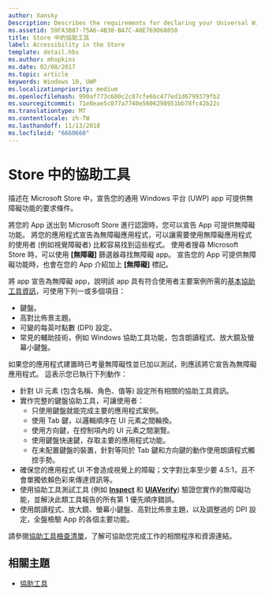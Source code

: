 ```yaml
---
author: Xansky
Description: Describes the requirements for declaring your Universal Windows Platform (UWP) app as accessible in the Microsoft Store.
ms.assetid: 59FA3B87-75A6-4B30-BA7C-A0E769D68050
title: Store 中的協助工具
label: Accessibility in the Store
template: detail.hbs
ms.author: mhopkins
ms.date: 02/08/2017
ms.topic: article
keywords: Windows 10, UWP
ms.localizationpriority: medium
ms.openlocfilehash: 990af773c600c2c87cfe6bc477ed1d6799379fb2
ms.sourcegitcommit: 71e8eae5c077a7740e5606298951bb78fc42b22c
ms.translationtype: MT
ms.contentlocale: zh-TW
ms.lasthandoff: 11/13/2018
ms.locfileid: "6660660"
---
```

# <a name="accessibility-in-the-store"></a>Store 中的協助工具  



描述在 Microsoft Store 中，宣告您的通用 Windows 平台 (UWP) app 可提供無障礙功能的要求條件。

將您的 App 送出到 Microsoft Store 進行認證時，您可以宣告 App 可提供無障礙功能。 將您的應用程式宣告為無障礙應用程式，可以讓需要使用無障礙應用程式的使用者 (例如視覺障礙者) 比較容易找到這些程式。 使用者搜尋 Microsoft Store 時，可以使用 **\[無障礙\]** 篩選器尋找無障礙 app。 宣告您的 App 可提供無障礙功能時，也會在您的 App 介紹加上 **\[無障礙\]** 標記。

將 app 宣告為無障礙 app，說明該 app 具有符合使用者主要案例所需的[基本協助工具資訊](basic-accessibility-information.md)，可使用下列一或多個項目：

* 鍵盤。
* 高對比佈景主題。
* 可變的每英吋點數 (DPI) 設定。
* 常見的輔助技術，例如 Windows 協助工具功能，包含朗讀程式、放大鏡及螢幕小鍵盤。

如果您的應用程式建置時已考量無障礙性並已加以測試，則應該將它宣告為無障礙應用程式。 這表示您已執行下列動作：

* 針對 UI 元素 (包含名稱、角色、值等) 設定所有相關的協助工具資訊。
* 實作完整的鍵盤協助工具，可讓使用者：
    * 只使用鍵盤就能完成主要的應用程式案例。
    * 使用 Tab 鍵，以邏輯順序在 UI 元素之間輪換。
    * 使用方向鍵，在控制項內的 UI 元素之間瀏覽。
    * 使用鍵盤快速鍵，存取主要的應用程式功能。
    * 在未配置鍵盤的裝置，針對等同於 Tab 鍵和方向鍵的動作使用朗讀程式觸控手勢。
* 確保您的應用程式 UI 不會造成視覺上的障礙；文字對比率至少要 4.5:1，且不會單獨依賴色彩來傳達資訊等。
* 使用協助工具測試工具 (例如 [**Inspect**](https://msdn.microsoft.com/library/windows/desktop/Dd318521) 和 [**UIAVerify**](https://msdn.microsoft.com/library/windows/desktop/Hh920986)) 驗證您實作的無障礙功能，並解決此類工具報告的所有第 1 優先順序錯誤。
* 使用朗讀程式、放大鏡、螢幕小鍵盤、高對比佈景主題，以及調整過的 DPI 設定，全盤檢驗 App 的各個主要功能。

請參閱[協助工具檢查清單](accessibility-checklist.md)，了解可協助您完成工作的相關程序和資源連結。

<span id="related_topics"/>

## <a name="related-topics"></a>相關主題    
* [協助工具](accessibility.md) 
